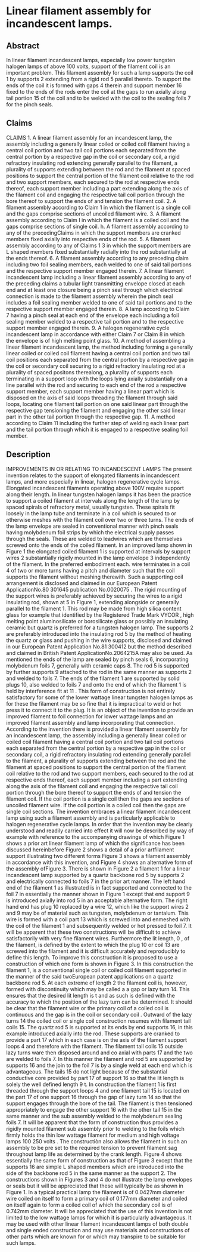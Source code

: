 # Linear filament assembly for incandescent lamps.

## Abstract
In linear filament incandescent lamps, especially low power tungsten halogen lamps of above 100 volts, support of the filament coil is an important problem. This filament assembly for such a lamp supports the coil 1 by supports 2 extending from a rigid rod 5 parallel thereto. To support the ends of the coil it is formed with gaps 4 therein and support member 16 fixed to the ends of the rods enter the coil at the gaps to run axially along tail portion 15 of the coil and to be welded with the coil to the sealing foils 7 for the pinch seals.

## Claims
CLAIMS 1. A linear filament assembly for an incandescent lamp, the assembly including a generally linear coiled or coiled coil filament having a central coil portion and two tail coil portions each separated from the central portion by a respective gap in the coil or secondary coil, a rigid refractory insulating rod extending generally parallel to the filament, a plurality of supports extending between the rod and the filament at spaced positions to support the central portion of the filament coil relative to the rod and two support members, each secured to the rod at respective ends thereof, each support member including a part extending along the axis of the filament coil and engaging the respective tail coil portion through the bore thereof to support the ends of and tension the filament coil. 2. A filament assembly according to Claim 1 in which the filament is a single coil and the gaps comprise sections of uncoiled filament wire. 3. A filament assembly according to Claim I in which the filament is a coiled coil and the gaps comprise sections of single coil. h. A filament assembly according to any of the precedingClaims in which the support members are cranked members fixed axially into respective ends of the rod. 5. A filament assembly according to any of Claims 1 3 in which the support members are L shaped members fixed substantially radially into the rod substantially at the ends thereof. 6. A filament assembly according to any preceding claim including two foil sealing members, each welded to one of said tail portions and the respective support member engaged therein. 7. A linear filament incandescent lamp including a linear filament assembly according to any of the preceding claims a tubular light transmitting envelope closed at each end and at least one closure being a pinch seal through which electrical connection is made to the filament assembly wherein the pinch seal includes a foil sealing member welded to one of said tail portions and to the respective support member engaged therein. 8. A lamp according to Claim 7 having a pinch seal at each end of the envelope each including a foil sealing member welded to a respective tail portion and to the respective support member engaged therein. 9. A halogen regenerative cycle incandescent lamp in accordance with either Claim 7 or Claim 8 in which the envelope is of high melting point glass. 10. A method of assembling a linear filament incandescent lamp, the method including forming a generally linear coiled or coiled coil filament having a central coil portion and two tail coil positions each separated from the central portion by a respective gap in the coil or secondary coil securing to a rigid refractory insulating rod at a plurality of spaced positons therealong, a plurality of supports each terminating in a support loop with the loops lying axially substantially on a line parallel with the rod and securing to each end of the rod a respective support member, each support member having a linear part which is disposed on the axis of said loops threading the filament through said loops, locating one filament tail portion on one said linear part through the respective gap tensioning the filament and engaging the other said linear part in the other tail portion through the respective gap. 11. A method according to Claim 11 including the further step of welding each linear part and the tail portion through which it is engaged to a respective sealing foil member.

## Description
IMPROVEMENTS IN OR RELATING TO INCANDESCENT LAMPS The present invention relates to the support of elongated filaments in incandescent lamps, and more especially in linear, halogen regenerative cycle lamps. Elongated incandescent filaments operating above 100V require support along their length. In linear tungsten halogen lamps it has been the practice to support a coiled filament at intervals along the length of the lamp by spaced spirals of refractory metal, usually tungsten. These spirals fit loosely in the lamp tube and terminate in a coil which is secured to or otherwise meshes with the filament coil over two or three turns. The ends of the lamp envelope are sealed in conventional manner with pinch seals having molybdenum foil strips by which the electrical supply passes through the seals. These are welded to leadwires which are themselves screwed onto the ends of the coiled filament. In an improved lamp shown in Figure 1 the elongated coiled filament 1 is supported at intervals by support wires 2 substantially rigidly mounted in the lamp envelope 3 independently of the filament. In the preferred embodiment each. wire terminates in a coil 4 of two or more turns having a pitch and diameter such that the coil supports the filament without meshing therewith. Such a supporting coil arrangement is disclosed and claimed in our European Patent ApplicationNo.80 301645 publication No.0020075 . The rigid mounting of the support wires is preferably achieved by securing the wires to a rigid insulating rod, shown at 5 in Figure 1, extending alongside or generally parallel to the filament 1. This rod may be made from high silica content glass for example that identified by the Registered Trade Mark VYCOR , high melting point aluminosilicate or borosilicate glass or possibly an insulating ceramic but quartz is preferred for a tungsten halogen lamp. The supports 2 are preferably introduced into the insulating rod 5 by the method of heating the quartz or glass and pushing in the wire supports, disclosed and claimed in our European Patent Application No.81 300412 but the method described and claimed in British Patent ApplicationNo.2064215A may also be used. As mentioned the ends of the lamp are sealed by pinch seals 6, incorporating molybdenum foils 7, generally with ceramic caps 8. The rod 5 is supported by further supports 9 attached to the rod in the same manner as supports 2 and welded to foils 7. The ends of the filament 1 are supported by solid plugs 10, also welded to foils 7 and onto the end of which the filament 1 is held by interference fit at 11 . This form of construction is not entirely satisfactory for some of the lower wattage linear tungsten halogen lamps as for these the filament may be so fine that it is impractical to weld or hot press it to connect it to the plug. It is an object of the invention to provide an improved filament to foil connection for lower wattage lamps and an improved filament assembly and lamp incorporating that connection. According to the invention there is provided a linear filament assembly for an incandescent lamp, the assembly including a generally linear coiled or coiled coil filament having a central coil portion and two tail coil portions each separated from the central portion by a respective gap in the coil or secondary coil, a rigid refractory insulating rod extending generally parallel to the filament, a plurality of supports extending between the rod and the filament at spaced positions to support the central portion of the filament coil relative to the rod and two support members, each secured to the rod at respective ends thereof, each support member including a part extending along the axis of the filament coil and engaging the respective tail coil portion through the bore thereof to support the ends of and tension the filament coil. If the coil portion is a single coil then the gaps are sections of uncoiled filament wire. If the coil portion is a coiled coil then the gaps are single coil sections. The invention embraces a linear filament incandescent lamp using such a filament assembly and is particularly applicable to halogen regenerative cycle lamps. In order that the invention may be clearly understood and readily carried into effect it will now be described by way of example with reference to the accompanying drawings of which Figure 1 shows a prior art linear filament lamp of which the significance has been discussed hereinbefore Figure 2 shows a detail of a prior artfilament support illustrating two different forms Figure 3 shows a filament assembly in accordance with this invention, and Figure 4 shows an alternative form of the assembly ofFigure 3. There is shown in Figure 2 a filament 1 for a linear incandescent lamp supported by a quartz backbone rod 5 by supports 2 and electrically connected to foils 7 in the prior art manner. The left hand end of the filament 1 as illustrated is in fact supported and connected to the foil 7 in essentially the manner shown in Figure 1 except that end support 9 is introduced axially into rod 5 in an acceptable alternative form. The right hand end has plug 10 replaced by a wire 12, which like the support wires 2 and 9 may be of material such as tungsten, molybdenum or tantalum. This wire is formed with a coil part 13 which is screwed into and enmeshed with the coil of the filament 1 and subsequently welded or hot pressed to foil 7. It will be apparent that these two constructions will be difficult to achieve satisfactorily with very fine filament wires. Furthermore the lit length, 0 , of the filament, is defined by the extent to which the plug 10 or coil 13 are screwed into the filament and it is difficult accurately and reproducibly to define this length. To improve this construction it is proposed to use a construction of which one form is shown in Figure 3. In this construction the filament 1, is a conventional single coil or coiled coil filament supported in the manner of the said twoEuropean patent applications on a quartz backbone rod 5. At each extreme of length 2 the filament coil is, however, formed with discontinuity which may be called a a gap or lazy turn 14. This ensures that the desired lit length is t and as such is defined with the accuracy to which the position of the lazy turn can be determined. It should be clear that the filament wire or the primary coil of a coiled coil is continuous and the gap is in the coil or secondary coil . Outward of the lazy turns 14 the coiled coil or single coil construction resumes with filament tail coils 15. The quartz rod 5 is supported at its ends by end supports 16, in this example introduced axially into the rod. These supports are cranked to provide a part 17 which in each case is on the axis of the filament support loops 4 and therefore with the filament. The filament tail coils 15 outside lazy turns ware then disposed around and co axial with parts 17 and the two are welded to foils 7. In this manner the filament and rod 5 are supported by supports 16 and the join to the foil 7 is by a single weld at each end which is advantageous. The tails 15 do not light because of the substantial conductive core provided by part 17 of support 16 so that the lit length is solely the well defined length 9 t. In construction the filament 1 is first threaded through the support loops 4 and one filament tail 15 is located on the part 17 of one support 16 through the gap of lazy turn 14 so that the support engages through the bore of the tail. The filament is then tensioned appropriately to engage the other support 16 with the other tail 15 in the same manner and the sub assembly welded to the molybdenum sealing foils 7. It will be apparent that the form of construction thus provides a rigidly mounted filament sub assembly prior to welding to the foils which firmly holds the thin low wattage filament for medium and high voltage lamps 100 250 volts . The constructiòn also allows the filament in such an assembly to be pre set to the required tension to prevent filament sag throughout lamp life as determined by the crank length. Figure 4 shows essentially the same form of construction as that of Figure 3 except that the supports 16 are simple L shaped members which are introduced into the side of the backbone rod 5 in the same manner as the support 2. The constructions shown in Figures 3 and 4 do not illustrate the lamp envelopes or seals but it will be appreciated that these will typically be as shown in Figure 1. In a typical practical lamp the filament is of 0.0427mm diameter wire coiled on itself to form a primary coil of 0.177mm diameter and coiled on itself again to form a coiled coil of which the secondary coil is of 0.742mm diameter. It will be appreciated that the use of this invention is not limited to the low wattage lamps for which it is particularly advantageous. It may be used with other linear filament incandescent lamps of both double and single ended construction and may use materials and constructions of other parts which are known for or which may transpire to be suitable for such lamps.